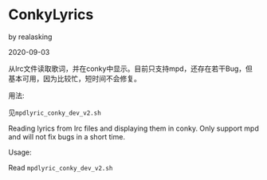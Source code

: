 # ConkyLyrics

by realasking

2020-09-03

从lrc文件读取歌词，并在conky中显示。目前只支持mpd，还存在若干Bug，但基本可用，因为比较忙，短时间不会修复。

用法:

见`mpdlyric_conky_dev_v2.sh`

Reading lyrics from lrc files and displaying them in conky. Only support mpd and will not fix bugs in a short time.

Usage:

Read `mpdlyric_conky_dev_v2.sh`

